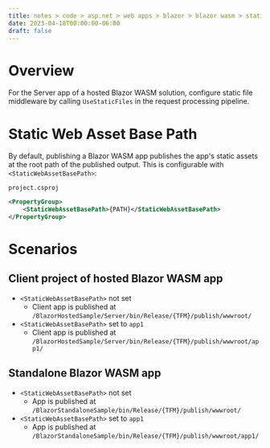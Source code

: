 ```yaml
---
title: notes > code > asp.net > web apps > blazor > blazor wasm > static files
date: 2023-04-18T00:00:00-06:00
draft: false
---
```


# Overview
For the Server app of a hosted Blazor WASM solution, configure static file middleware by calling `UseStaticFiles` in the request processing pipeline.

# Static Web Asset Base Path
By default, publishing a Blazor WASM app publishes the app's static assets at the root path of the published output.  This is configurable with `<StaticWebAssetBasePath>`:

`project.csproj`
```xml
<PropertyGroup>
    <StaticWebAssetBasePath>{PATH}</StaticWebAssetBasePath>
</PropertyGroup>
```

# Scenarios
## Client project of hosted Blazor WASM app
- `<StaticWebAssetBasePath>` not set
  - Client app is published at `/BlazorHostedSample/Server/bin/Release/{TFM}/publish/wwwroot/`
- `<StaticWebAssetBasePath>` set to `app1`
  - Client app is published at `/BlazorHostedSample/Server/bin/Release/{TFM}/publish/wwwroot/app1/`
## Standalone Blazor WASM app
- `<StaticWebAssetBasePath>` not set
  - App is published at `/BlazorStandaloneSample/bin/Release/{TFM}/publish/wwwroot/`
- `<StaticWebAssetBasePath>` set to `app1`
  - App is published at `/BlazorStandaloneSample/bin/Release/{TFM}/publish/wwwroot/app1/`
			

